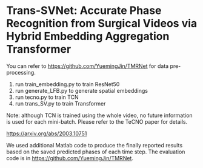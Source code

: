 # Trans-SVNet: Accurate Phase Recognition from Surgical Videos via Hybrid Embedding Aggregation Transformer

You can refer to https://github.com/YuemingJin/TMRNet for data pre-processing.

1. run train_embedding.py to train ResNet50
2. run generate_LFB.py to generate spatial embeddings
3. run tecno.py to train TCN
4. run trans_SV.py to train Transformer

Note: although TCN is trained using the whole video, no future information is used for each mini-batch. Please refer to the TeCNO paper for details.

https://arxiv.org/abs/2003.10751

We used additional Matlab code to produce the finally reported results based on the saved predicted phases of each time step. The evaluation code is in https://github.com/YuemingJin/TMRNet.

